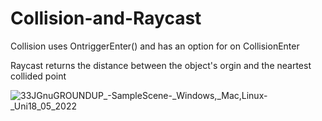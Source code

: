 # Collision-and-Raycast

Collision uses OntriggerEnter() and has an option for on CollisionEnter

Raycast returns the distance between the object's orgin and the neartest collided point

![33JGnuGROUNDUP_-_SampleScene_-_Windows,_Mac,_Linux_-_Uni18_05_2022](https://user-images.githubusercontent.com/89361982/168975332-db65c343-5ece-4a29-84eb-875c6c78f0a8.gif)
